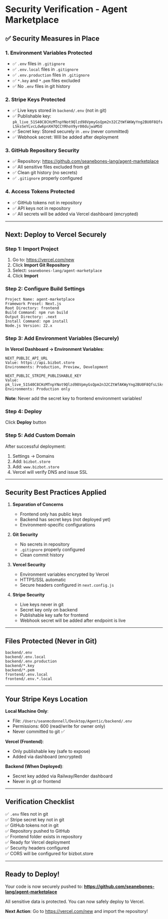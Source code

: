# Security Verification - Agent Marketplace

## ✅ Security Measures in Place

### 1. Environment Variables Protected
- ✅ `.env` files in `.gitignore`
- ✅ `.env.local` files in `.gitignore`
- ✅ `.env.production` files in `.gitignore`
- ✅ `*.key` and `*.pem` files excluded
- ✅ No `.env` files in git history

### 2. Stripe Keys Protected
- ✅ Live keys stored in `backend/.env` (not in git)
- ✅ Publishable key: `pk_live_51S40C8CHzMTnpYNot9Qlzd98VpmyGsQpm2n32CZtWfAKWyYng2BU0F8QfsLSksSeYLvcLdw6pnXH7QCCYRhoV9yr00dujwaMSO`
- ✅ Secret key: Stored securely in `.env` (never committed)
- ✅ Webhook secret: Will be added after deployment

### 3. GitHub Repository Security
- ✅ Repository: https://github.com/seanebones-lang/agent-marketplace
- ✅ All sensitive files excluded from git
- ✅ Clean git history (no secrets)
- ✅ `.gitignore` properly configured

### 4. Access Tokens Protected
- ✅ GitHub tokens not in repository
- ✅ API keys not in repository
- ✅ All secrets will be added via Vercel dashboard (encrypted)

---

## Next: Deploy to Vercel Securely

### Step 1: Import Project

1. Go to: https://vercel.com/new
2. Click **Import Git Repository**
3. Select: `seanebones-lang/agent-marketplace`
4. Click **Import**

### Step 2: Configure Build Settings

```
Project Name: agent-marketplace
Framework Preset: Next.js
Root Directory: frontend
Build Command: npm run build
Output Directory: .next
Install Command: npm install
Node.js Version: 22.x
```

### Step 3: Add Environment Variables (Securely)

**In Vercel Dashboard → Environment Variables**:

```
NEXT_PUBLIC_API_URL
Value: https://api.bizbot.store
Environments: Production, Preview, Development

NEXT_PUBLIC_STRIPE_PUBLISHABLE_KEY
Value: pk_live_51S40C8CHzMTnpYNot9Qlzd98VpmyGsQpm2n32CZtWfAKWyYng2BU0F8QfsLSksSeYLvcLdw6pnXH7QCCYRhoV9yr00dujwaMSO
Environments: Production only
```

**Note**: Never add the secret key to frontend environment variables!

### Step 4: Deploy

Click **Deploy** button

### Step 5: Add Custom Domain

After successful deployment:
1. Settings → Domains
2. Add: `bizbot.store`
3. Add: `www.bizbot.store`
4. Vercel will verify DNS and issue SSL

---

## Security Best Practices Applied

1. **Separation of Concerns**
   - Frontend only has public keys
   - Backend has secret keys (not deployed yet)
   - Environment-specific configurations

2. **Git Security**
   - No secrets in repository
   - `.gitignore` properly configured
   - Clean commit history

3. **Vercel Security**
   - Environment variables encrypted by Vercel
   - HTTPS/SSL automatic
   - Secure headers configured in `next.config.js`

4. **Stripe Security**
   - Live keys never in git
   - Secret key only on backend
   - Publishable key safe for frontend
   - Webhook secret will be added after endpoint is live

---

## Files Protected (Never in Git)

```
backend/.env
backend/.env.local
backend/.env.production
backend/*.key
backend/*.pem
frontend/.env.local
frontend/.env.*.local
```

---

## Your Stripe Keys Location

**Local Machine Only**:
- File: `/Users/seanmcdonnell/Desktop/Agentic/backend/.env`
- Permissions: 600 (read/write for owner only)
- Never committed to git ✅

**Vercel (Frontend)**:
- Only publishable key (safe to expose)
- Added via dashboard (encrypted)

**Backend (When Deployed)**:
- Secret key added via Railway/Render dashboard
- Never in git or frontend

---

## Verification Checklist

✅ `.env` files not in git  
✅ Stripe secret key not in git  
✅ GitHub tokens not in git  
✅ Repository pushed to GitHub  
✅ Frontend folder exists in repository  
✅ Ready for Vercel deployment  
✅ Security headers configured  
✅ CORS will be configured for bizbot.store  

---

## Ready to Deploy!

Your code is now securely pushed to:
**https://github.com/seanebones-lang/agent-marketplace**

All sensitive data is protected. You can now safely deploy to Vercel.

**Next Action**: Go to https://vercel.com/new and import the repository!

